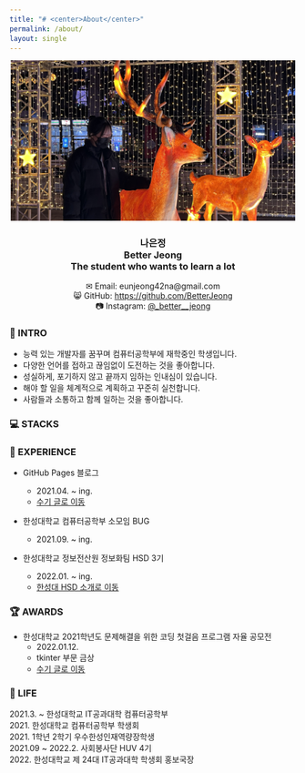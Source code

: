 ```yaml
---
title: "# <center>About</center>"
permalink: /about/
layout: single
---
```

<center><img src="/assets/images/about/220114_about.jpg" width="500" margin="2px"></center>  

### <center>나은정<br>Better Jeong<br>The student who wants to learn a lot</center>  

<center>✉ Email: eunjeong42na@gmail.com</center>  
<center>😸 GitHub: <a href="https://github.com/BetterJeong">https://github.com/BetterJeong</a></center>  
<center>📷 Instagram: <a href="https://instagram.com/_better__jeong">@_better__jeong</a></center>  
<center></center>  

### 🐥 INTRO  
+ 능력 있는 개발자를 꿈꾸며 컴퓨터공학부에 재학중인 학생입니다.  
+ 다양한 언어를 접하고 끊임없이 도전하는 것을 좋아합니다.  
+ 성실하게, 포기하지 않고 끝까지 임하는 인내심이 있습니다.  
+ 해야 할 일을 체계적으로 계획하고 꾸준히 실천합니다.  
+ 사람들과 소통하고 함께 일하는 것을 좋아합니다.  

### 💻 STACKS  

### 🌳 EXPERIENCE  
+ GitHub Pages 블로그  
  + 2021.04. ~ ing.  
  + [수기 글로 이동](https://betterjeong.github.io/blog/21042401/)  

+ 한성대학교 컴퓨터공학부 소모임 BUG  
  + 2021.09. ~ ing.  

+ 한성대학교 정보전산원 정보화팀 HSD 3기  
  + 2022.01. ~ ing.  
  + [한성대 HSD 소개로 이동](https://hansung.ac.kr/info/8632/subview.do)  

### 🏆 AWARDS  
+ 한성대학교 2021학년도 문제해결을 위한 코딩 첫걸음 프로그램 자율 공모전  
  + 2022.01.12.  
  + tkinter 부문 금상  
  + [수기 글로 이동](https://betterjeong.github.io/python/21123101/)  

### 🚀 LIFE  
2021.3. ~ 한성대학교 IT공과대학 컴퓨터공학부  
2021\. 한성대학교 컴퓨터공학부 학생회  
2021\. 1학년 2학기 우수한성인재역량장학생  
2021.09 ~ 2022.2. 사회봉사단 HUV 4기  
2022\. 한성대학교 제 24대 IT공과대학 학생회 홍보국장  